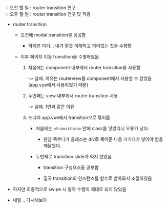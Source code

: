 <aside>
💡 오전 할 일 : router transition 연구
</aside>

<aside>
💡 오후 할 일 : router transition 연구 및 적용

</aside>

- router transition

    - 오전에 modal transition을 성공함 

        - 하지만 이거... 내가 잘못 이해하고 의미없는 짓을 수행함

    - 이후 페이지 이동 transition을 수행하였음

        1. 처음에는 component 내부에서 router transition을 사용함

            -> 실패. 이유는 routerview를 component에서 사용할 수 없었음(app.vue에서 사용되었기 때문)
        
        2. 두번째는 view 내부에서 router transition 사용

            -> 실패. 1번과 같은 이유

        3. 드디어 app.vue에서 transition으로 묶어줌

            - 처음에는 `<transition>` 안에 class를 넣었더니 오류가 났다.

                - 한참 죽쑤다가 클래스는 div로 묶어준 다음 거기다가 넣어야 함을 깨달았다.

            - 두번재로 transition slide가 먹지 않았음 

                - transition 구성요소들 공부함

                - 결국 transition의 인스턴스를 함수로 받아와서 조절하였음

- 하지만 최종적으로 swipe 시 동작 수행이 제대로 되지 않았음

- 내일 .. 다시해보자
